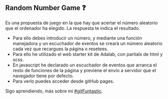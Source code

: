 ## Random Number Game ❓

Es una propuesta de juego en la que hay que acertar el número aleatorio que el ordenador ha elegido.
La respuesta te indica el resultado.

- Para ello debes introducir un número, y mediante una función manejadora y un escuchador de eventos se creará un número aleatorio cada vez que recargues la página o resetees.
- Para ello he utilizado el web starter kit de Adalab, con partials de html y scss.
- En javascript he declarado un escuchador de eventos que arranca el resto de funciones de la página y previene el envío a servidor que el navegador tiene por defecto.
- Para verlo puedes acceder desde gitHub pages.

Sigo aprendiendo, más sobre mí [#gitFuntastic](https://github.com/Sagramielgo).

